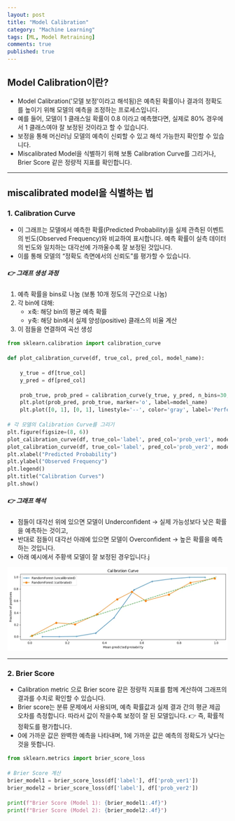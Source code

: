 ```yaml
---
layout: post
title: "Model Calibration"
category: "Machine Learning" 
tags: [ML, Model Retraining]
comments: true
published: true
---
```


## Model Calibration이란?

- Model Calibration('모델 보정'이라고 해석됨)은 예측된 확률이나 결과의 정확도를 높이기 위해 모델의 예측을 조정하는 프로세스입니다.
- 예를 들어, 모델이 1 클래스일 확률이 0.8 이라고 예측했다면, 실제로 80% 경우에서 1 클래스여야 잘 보정된 것이라고 할 수 있습니다.
- 보정을 통해 머신러닝 모델의 예측이 신뢰할 수 있고 해석 가능한지 확인할 수 있습니다.
- Miscalibrated Model을 식별하기 위해 보통 Calibration Curve를 그리거나, Brier Score 같은 정량적 지표를 확인합니다.

---

## miscalibrated model을 식별하는 법

### 1. Calibration Curve
- 이 그래프는 모델에서 예측한 확률(Predicted Probability)을 실제 관측된 이벤트의 빈도(Observed Frequency)와 비교하여 표시합니다. 예측 확률이 실측 데이터의 빈도와 일치하는 대각선에 가까울수록 잘 보정된 것입니다.
- 이를 통해 모델의 “정확도 측면에서의 신뢰도”를 평가할 수 있습니다.

##### 👉 그래프 생성 과정
1. 예측 확률을 bins로 나눔 (보통 10개 정도의 구간으로 나눔)
2. 각 bin에 대해:
   - x축: 해당 bin의 평균 예측 확률
   - y축: 해당 bin에서 실제 양성(positive) 클래스의 비율 계산
3. 이 점들을 연결하여 곡선 생성

```python
from sklearn.calibration import calibration_curve

def plot_calibration_curve(df, true_col, pred_col, model_name):

    y_true = df[true_col]
    y_pred = df[pred_col]
    
    prob_true, prob_pred = calibration_curve(y_true, y_pred, n_bins=30, strategy='quantile') # 데이터에 따라 bin 크기 자동조절
    plt.plot(prob_pred, prob_true, marker='o', label=model_name)
    plt.plot([0, 1], [0, 1], linestyle='--', color='gray', label='Perfectly Calibrated')  # Ideal calibration line

# 각 모델의 Calibration Curve를 그리기
plt.figure(figsize=(8, 6))
plot_calibration_curve(df, true_col='label', pred_col='prob_ver1', model_name="Model 1")
plot_calibration_curve(df, true_col='label', pred_col='prob_ver2', model_name="Model 2")
plt.xlabel("Predicted Probability")
plt.ylabel("Observed Frequency")
plt.legend()
plt.title("Calibration Curves")
plt.show()
```

##### 👉 그래프 해석 
- 점들이 대각선 위에 있으면 모델이 Underconfident → 실제 가능성보다 낮은 확률을 예측하는 것이고,
- 반대로 점들이 대각선 아래에 있으면 모델이 Overconfident → 높은 확률을 예측하는 것입니다.
- 아래 예시에서 주황색 모델이 잘 보정된 경우입니다.j

![Curve Example](/images/calibration.png)

---

### 2. Brier Score
- Calibration metric 으로 Brier score 같은 정량적 지표를 함께 계산하여 그래프의 결과를 수치로 확인할 수 있습니다. 
- Brier score는 분류 문제에서 사용되며, 예측 확률값과 실제 결과 간의 평균 제곱 오차를 측정합니다. 따라서 값이 작을수록 보정이 잘 된 모델입니다. 👉 즉, 확률적 정확도를 평가합니다.
- 0에 가까운 값은 완벽한 예측을 나타내며, 1에 가까운 값은 예측의 정확도가 낮다는 것을 뜻합니다.

```python
from sklearn.metrics import brier_score_loss

# Brier Score 계산
brier_model1 = brier_score_loss(df['label'], df['prob_ver1'])
brier_model2 = brier_score_loss(df['label'], df['prob_ver2'])

print(f"Brier Score (Model 1): {brier_model1:.4f}")
print(f"Brier Score (Model 2): {brier_model2:.4f}")
```